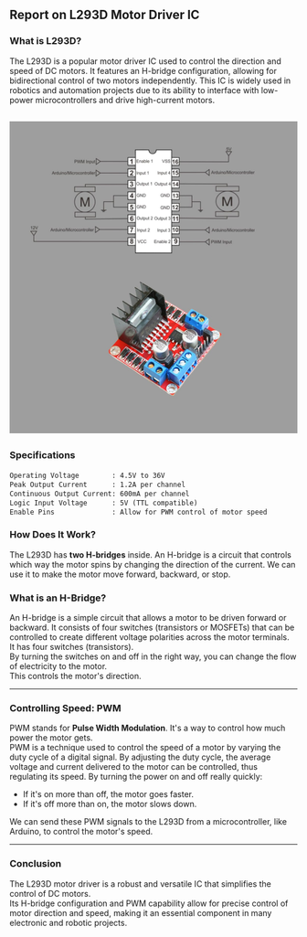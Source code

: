 ## **Report on L293D Motor Driver IC**

### What is L293D?

 The L293D is a popular motor driver IC used to control the direction and speed of DC motors. It features an H-bridge configuration, allowing for bidirectional control of two motors independently. This IC is widely used in robotics and automation projects due to its ability to interface with low-power microcontrollers and drive high-current motors.

![alt text](https://github.com/Arpit1378/MARVEL-TASKS-/blob/main/Datasheet%20report%20writing/photo.jpeg?raw=true)
---
### Specifications
```
Operating Voltage        : 4.5V to 36V
Peak Output Current      : 1.2A per channel
Continuous Output Current: 600mA per channel
Logic Input Voltage      : 5V (TTL compatible)
Enable Pins              : Allow for PWM control of motor speed
```

### How Does It Work?
The L293D has **two H-bridges** inside. 
An H-bridge is a circuit that controls which way the motor spins by changing the direction of the current. 
We can use it to make the motor move forward, backward, or stop.

### What is an H-Bridge?
An H-bridge is a simple circuit that allows a motor to be driven forward or backward. 
It consists of four switches (transistors or MOSFETs) that can be controlled to create different voltage polarities across the motor terminals.\
It has four switches (transistors).\
By turning the switches on and off in the right way, you can change the flow of electricity to the motor.\
This controls the motor's direction.

---

### Controlling Speed: PWM
PWM stands for **Pulse Width Modulation**. It's a way to control how much power the motor gets. \
PWM is a technique used to control the speed of a motor by varying the duty cycle of a digital signal. By adjusting the duty cycle, the average voltage and current delivered to the motor can be controlled, thus regulating its speed.
By turning the power on and off really quickly:
- If it's on more than off, the motor goes faster.
- If it's off more than on, the motor slows down.

We can send these PWM signals to the L293D from a microcontroller, like Arduino, to control the motor's speed.

---

### Conclusion
The L293D motor driver is a robust and versatile IC that simplifies the control of DC motors.\
 Its H-bridge configuration and PWM capability allow for precise control of motor direction and speed, making it an essential component in many electronic and robotic projects.
